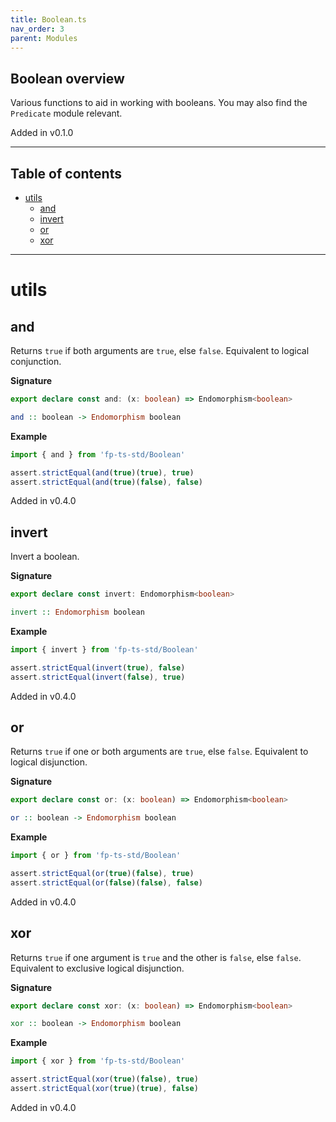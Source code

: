 ```yaml
---
title: Boolean.ts
nav_order: 3
parent: Modules
---
```


## Boolean overview

Various functions to aid in working with booleans. You may also find the
`Predicate` module relevant.

Added in v0.1.0

---

<h2 class="text-delta">Table of contents</h2>

- [utils](#utils)
  - [and](#and)
  - [invert](#invert)
  - [or](#or)
  - [xor](#xor)

---

# utils

## and

Returns `true` if both arguments are `true`, else `false`. Equivalent to
logical conjunction.

**Signature**

```ts
export declare const and: (x: boolean) => Endomorphism<boolean>
```

```hs
and :: boolean -> Endomorphism boolean
```

**Example**

```ts
import { and } from 'fp-ts-std/Boolean'

assert.strictEqual(and(true)(true), true)
assert.strictEqual(and(true)(false), false)
```

Added in v0.4.0

## invert

Invert a boolean.

**Signature**

```ts
export declare const invert: Endomorphism<boolean>
```

```hs
invert :: Endomorphism boolean
```

**Example**

```ts
import { invert } from 'fp-ts-std/Boolean'

assert.strictEqual(invert(true), false)
assert.strictEqual(invert(false), true)
```

Added in v0.4.0

## or

Returns `true` if one or both arguments are `true`, else `false`. Equivalent
to logical disjunction.

**Signature**

```ts
export declare const or: (x: boolean) => Endomorphism<boolean>
```

```hs
or :: boolean -> Endomorphism boolean
```

**Example**

```ts
import { or } from 'fp-ts-std/Boolean'

assert.strictEqual(or(true)(false), true)
assert.strictEqual(or(false)(false), false)
```

Added in v0.4.0

## xor

Returns `true` if one argument is `true` and the other is `false`, else
`false`. Equivalent to exclusive logical disjunction.

**Signature**

```ts
export declare const xor: (x: boolean) => Endomorphism<boolean>
```

```hs
xor :: boolean -> Endomorphism boolean
```

**Example**

```ts
import { xor } from 'fp-ts-std/Boolean'

assert.strictEqual(xor(true)(false), true)
assert.strictEqual(xor(true)(true), false)
```

Added in v0.4.0
